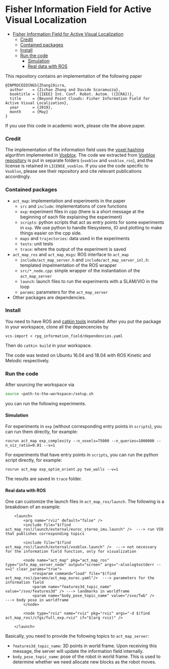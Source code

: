 # Fisher Information Field for Active Visual Localization
- [Fisher Information Field for Active Visual Localization](#fisher-information-field-for-active-visual-localization)
    - [Credit](#credit)
    - [Contained packages](#contained-packages)
    - [Install](#install)
    - [Run the code](#run-the-code)
      - [Simulation](#simulation)
      - [Real data with ROS](#real-data-with-ros)

This repository contains an implementation of the following paper

    @INPROCEEDINGS{Zhang19icra, 
      author    = {Zichao Zhang and Davide Scaramuzza}, 
      booktitle = {{IEEE} Int. Conf. Robot. Autom. ({ICRA})},
      title     = {Beyond Point Clouds: Fisher Information Field for Active Visual Localization}, 
      year      = {2019}, 
      month     = {May}
    }
    
If you use this code in academic work, please cite the above paper.

### Credit
The implementation of the information field uses the [voxel hashing](http://niessnerlab.org/papers/2013/4hashing/niessner2013hashing.pdf) algorithm implemented in [Voxblox](https://arxiv.org/abs/1611.03631).
The code we extracted from [Voxblox repository](https://github.com/ethz-asl/voxblox) is put in separate folders (`voxblox` and `voxblox_ros`), and the license is retained in `LICENSE_voxblox`. If you use the code specific to `Voxblox`, please see their repository and cite relevant publications accordingly.

### Contained packages

* `act_map`: implementation and experiments in the paper
  * `src` and `include`: implementations of core functions
  * `exp`: experiment files in cpp (there is a short message at the beginning of each file explaining the experiment)
  * `scripts`: python scripts that act as entry points for some experiments in `exp`. We use python to handle filesystems, IO and plotting to make things easier on the cpp side.
  * `maps` and `trajectories`: data used in the experiments
  * `tests`: unit tests
  * `trace`: where the output of the experiment is saved
* `act_map_ros` and `act_map_msgs`: ROS interface to `act_map`
  * `include/act_map_server.h` and `include/act_map_server_inl.h`: templated impelmentation of the ROS wrapper
  * `src/*_node.cpp`: simple wrapper of the instantiation of the `act_map_server`
  * `launch`: launch files to run the experiments with a SLAM/VIO in the loop
  * `params`: parameters for the `act_map_server`
* Other packages are dependencies.


### Install
You need to have ROS and [catkin tools](https://catkin-tools.readthedocs.io/en/latest/installing.html) installed. After you put the package in your workspace, clone all the depencencies by

    vcs-import < rpg_information_field/dependencies.yaml
    
Then do `catkin build` in your workspace.

The code was tested on Ubuntu 16.04 and 18.04 with ROS Kinetic and Melodic respectively.


### Run the code
After sourcing the workspace via

```sh
source <path-to-the-workspace>/setup.sh
```
you can run the following experiments.
#### Simulation
For experiments in `exp` (without corresponding entry points in `scripts`), you can run them directly, for example:

    rosrun act_map exp_complexity --n_voxels=75000 --n_queries=1000000 --n_viz_ratio=0.01 --v=1
    
For experiments that have entry points in `scripts`, you can run the python script directly, for example:

    rosrun act_map exp_optim_orient.py two_walls --v=1 

The results are saved in `trace` folder.

#### Real data with ROS
One can customize the launch files in `act_map_ros/launch`. The following is a breakdown of an example: 

        <launch>
            <arg name="rviz" default="false" />  
            <include file="$(find act_map_ros)/launch/external/euroc_stereo_imu.launch" />  ---> run VIO that publishes corresponding topics

            <include file="$(find act_map_ros)/launch/external/voxblox.launch" />  ---> not necessary for the information field function, only for visualization

            <node name="act_map" pkg="act_map_ros" type="info_map_server_node" output="screen" args="-alsologtostderr --v=1" clear_params="true">
                <rosparam command="load" file="$(find act_map_ros)/params/act_map_euroc.yaml"/>  ---> parameters for the information field
                <param name="features3d_topic_name" value="/svo/features3d" /> ---> landmarks in worldframe
                <param name="body_pose_topic_name" value="/svo/Twb" />         ---> body pose in worldframe
            </node>

            <node type="rviz" name="rviz" pkg="rviz" args="-d $(find act_map_ros)/cfgs/full_exp.rviz" if="$(arg rviz)" />

        </launch>

Basically, you need to provide the following topics to `act_map_server`:
* `features3d_topic_name`: 3D points in world frame. Upon receiving this message, the server will update the information field internally.
* `body_pose_topic_name`: pose of the robot in world frame. This is used to determine whether we need allocate new blocks as the robot moves.
